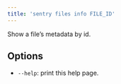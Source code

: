 ```yaml
---
title: 'sentry files info FILE_ID'
---
```


Show a file’s metadata by id.

## Options

-   `--help`: print this help page.
